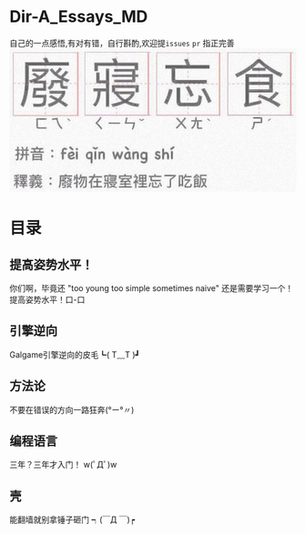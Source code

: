 # Dir-A_Essays_MD
自己的一点感悟,有对有错，自行斟酌,欢迎提`issues` `pr` 指正完善
![](README.jpeg)

# 目录

## 提高姿势水平！
你们啊，毕竟还 "too young too simple sometimes naive" 还是需要学习一个！提高姿势水平！口-口


## 引擎逆向
Galgame引擎逆向的皮毛┗( T﹏T )┛


## 方法论
不要在错误的方向一路狂奔(°ー°〃)


## 编程语言
三年？三年才入门！ w(ﾟДﾟ)w


## 壳
能翻墙就别拿锤子砸门 ┑(￣Д ￣)┍

